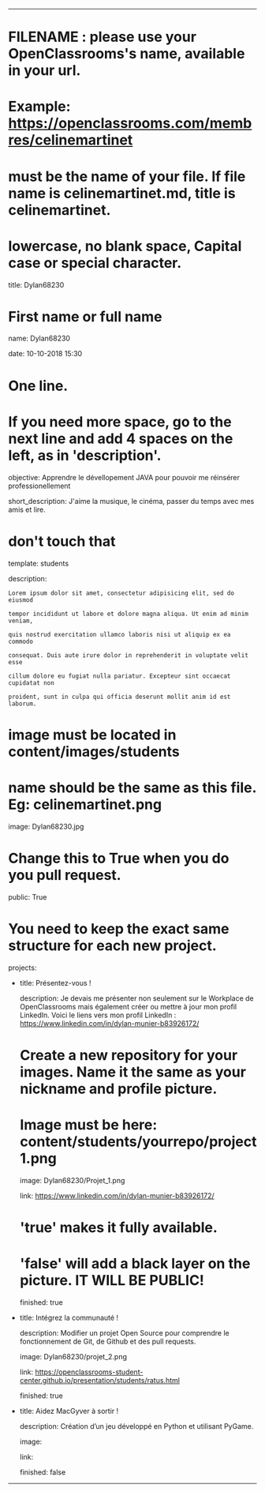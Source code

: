 ---


# FILENAME : please use your OpenClassrooms's name, available in your url.

# Example: https://openclassrooms.com/membres/celinemartinet

# must be the name of your file. If file name is celinemartinet.md, title is celinemartinet.

# lowercase, no blank space, Capital case or special character.

title: Dylan68230


# First name or full name

name: Dylan68230

date: 10-10-2018 15:30


# One line.

# If you need more space, go to the next line and add 4 spaces on the left, as in 'description'.

objective: Apprendre le dévellopement JAVA pour pouvoir me réinsérer professionellement

short_description: J'aime la musique, le cinéma, passer du temps avec mes amis et lire.


# don't touch that

template: students

description:

    Lorem ipsum dolor sit amet, consectetur adipisicing elit, sed do eiusmod

    tempor incididunt ut labore et dolore magna aliqua. Ut enim ad minim veniam,

    quis nostrud exercitation ullamco laboris nisi ut aliquip ex ea commodo

    consequat. Duis aute irure dolor in reprehenderit in voluptate velit esse

    cillum dolore eu fugiat nulla pariatur. Excepteur sint occaecat cupidatat non

    proident, sunt in culpa qui officia deserunt mollit anim id est laborum.


# image must be located in content/images/students

# name should be the same as this file. Eg: celinemartinet.png

image: Dylan68230.jpg


# Change this to True when you do you pull request.

public: True


# You need to keep the exact same structure for each new project.

projects:

  - title: Présentez-vous !

    description: Je devais me présenter non seulement sur le Workplace de OpenClassrooms mais également créer ou mettre à jour mon profil LinkedIn. Voici le liens vers mon profil LinkedIn : https://www.linkedin.com/in/dylan-munier-b83926172/

    # Create a new repository for your images. Name it the same as your nickname and profile picture.

    # Image must be here: content/students/yourrepo/project1.png

    image: Dylan68230/Projet_1.png

    link: https://www.linkedin.com/in/dylan-munier-b83926172/

    # 'true' makes it fully available.

    # 'false' will add a black layer on the picture. IT WILL BE PUBLIC!

    finished: true

  - title: Intégrez la communauté !

    description: Modifier un projet Open Source pour comprendre le fonctionnement de Git, de Github et des pull requests. 

    image: Dylan68230/projet_2.png

    link: https://openclassrooms-student-center.github.io/presentation/students/ratus.html

    finished: true

  - title: Aidez MacGyver à sortir !

    description: Création d’un jeu développé en Python et utilisant PyGame.

    image:

    link:

    finished: false

---